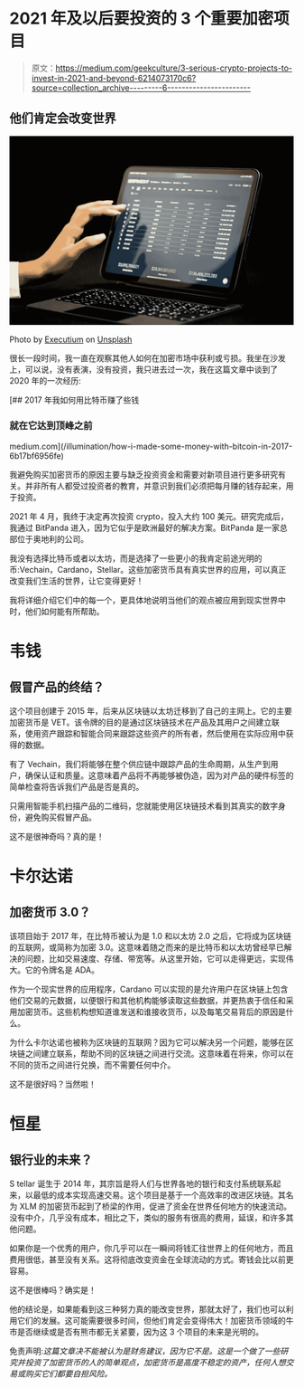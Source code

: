 # 2021 年及以后要投资的 3 个重要加密项目

> 原文：<https://medium.com/geekculture/3-serious-crypto-projects-to-invest-in-2021-and-beyond-6214073170c6?source=collection_archive---------6----------------------->

## 他们肯定会改变世界

![](img/d63178acaacdd45f7d359760be0051ce.png)

Photo by [Executium](https://unsplash.com/@executium?utm_source=unsplash&utm_medium=referral&utm_content=creditCopyText) on [Unsplash](https://unsplash.com/s/photos/cryptocurrency?utm_source=unsplash&utm_medium=referral&utm_content=creditCopyText)

很长一段时间，我一直在观察其他人如何在加密市场中获利或亏损。我坐在沙发上，可以说，没有表演，没有投资，我只进去过一次，我在这篇文章中谈到了 2020 年的一次经历:

[](/illumination/how-i-made-some-money-with-bitcoin-in-2017-6b17bf6956fe) [## 2017 年我如何用比特币赚了些钱

### 就在它达到顶峰之前

medium.com](/illumination/how-i-made-some-money-with-bitcoin-in-2017-6b17bf6956fe) 

我避免购买加密货币的原因主要与缺乏投资资金和需要对新项目进行更多研究有关。并非所有人都受过投资者的教育，并意识到我们必须把每月赚的钱存起来，用于投资。

2021 年 4 月，我终于决定再次投资 crypto，投入大约 100 美元。研究完成后，我通过 BitPanda 进入，因为它似乎是欧洲最好的解决方案。BitPanda 是一家总部位于奥地利的公司。

我没有选择比特币或者以太坊，而是选择了一些更小的我肯定前途光明的币:Vechain，Cardano，Stellar。这些加密货币具有真实世界的应用，可以真正改变我们生活的世界，让它变得更好！

我将详细介绍它们中的每一个，更具体地说明当他们的观点被应用到现实世界中时，他们如何能有所帮助。

# 韦钱

## 假冒产品的终结？

这个项目创建于 2015 年，后来从区块链以太坊迁移到了自己的主网上。它的主要加密货币是 VET。该令牌的目的是通过区块链技术在产品及其用户之间建立联系，使用资产跟踪和智能合同来跟踪这些资产的所有者，然后使用在实际应用中获得的数据。

有了 Vechain，我们将能够在整个供应链中跟踪产品的生命周期，从生产到用户，确保认证和质量。这意味着产品将不再能够被伪造，因为对产品的硬件标签的简单检查将告诉我们产品是否是真的。

只需用智能手机扫描产品的二维码，您就能使用区块链技术看到其真实的数字身份，避免购买假冒产品。

这不是很神奇吗？真的是！

# **卡尔达诺**

## **加密货币 3.0？**

该项目始于 2017 年，在比特币被认为是 1.0 和以太坊 2.0 之后，它将成为区块链的互联网，或简称为加密 3.0。这意味着随之而来的是比特币和以太坊曾经早已解决的问题，比如交易速度、存储、带宽等。从这里开始，它可以走得更远，实现伟大。它的令牌名是 ADA。

作为一个现实世界的应用程序，Cardano 可以实现的是允许用户在区块链上包含他们交易的元数据，以便银行和其他机构能够读取这些数据，并更热衷于信任和采用加密货币。这些机构想知道谁发送和谁接收货币，以及每笔交易背后的原因是什么。

为什么卡尔达诺也被称为区块链的互联网？因为它可以解决另一个问题，能够在区块链之间建立联系，帮助不同的区块链之间进行交流。这意味着在将来，你可以在不同的货币之间进行兑换，而不需要任何中介。

这不是很好吗？当然啦！

# **恒星**

## 银行业的未来？

S tellar 诞生于 2014 年，其宗旨是将人们与世界各地的银行和支付系统联系起来，以最低的成本实现高速交易。这个项目是基于一个高效率的改进区块链。其名为 XLM 的加密货币起到了桥梁的作用，促进了资金在世界任何地方的快速流动。没有中介，几乎没有成本，相比之下，类似的服务有很高的费用，延误，和许多其他问题。

如果你是一个优秀的用户，你几乎可以在一瞬间将钱汇往世界上的任何地方，而且费用很低，甚至没有关系。这将彻底改变资金在全球流动的方式。寄钱会比以前更容易。

这不是很棒吗？确实是！

他的结论是，如果能看到这三种努力真的能改变世界，那就太好了，我们也可以利用它们的发展。这可能需要很多时间，但他们肯定会变得伟大！加密货币领域的牛市是否继续或是否有熊市都无关紧要，因为这 3 个项目的未来是光明的。

免责声明:*这篇文章决不能被认为是财务建议，因为它不是。这是一个做了一些研究并投资了加密货币的人的简单观点，加密货币是高度不稳定的资产，任何人想交易或购买它们都要自担风险。*
